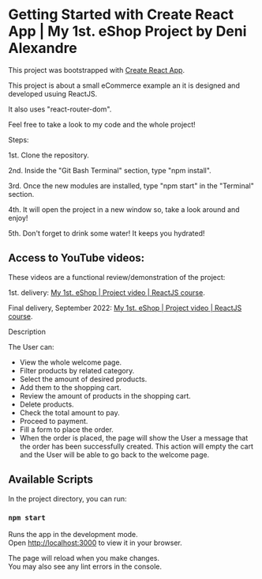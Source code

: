 # Getting Started with Create React App | My 1st. eShop Project by Deni Alexandre

This project was bootstrapped with [Create React App](https://github.com/facebook/create-react-app).

This project is about a small eCommerce example an it is designed and developed usuing ReactJS.

It also uses "react-router-dom".

Feel free to take a look to my code and the whole project!

Steps:

1st. Clone the repository.

2nd. Inside the "Git Bash Terminal" section, type "npm install".

3rd. Once the new modules are installed, type "npm start" in the "Terminal" section.

4th. It will open the project in a new window so, take a look around and enjoy!

5th. Don't forget to drink some water! It keeps you hydrated!


## Access to YouTube videos:

These videos are a functional review/demonstration of the project:

1st. delivery: [My 1st. eShop | Project video | ReactJS course](https://youtu.be/BIC0lHBLbzU).

Final delivery, September 2022: [My 1st. eShop | Project video | ReactJS course](https://youtu.be/BIC0lHBLbzU).

Description

The User can:
- View the whole welcome page.
- Filter products by related category.
- Select the amount of desired products.
- Add them to the shopping cart.
- Review the amount of products in the shopping cart.
- Delete products.
- Check the total amount to pay.
- Proceed to payment.
- Fill a form to place the order.
- When the order is placed, the page will show the User a message that the order has been successfully created. This action will empty the cart and the User will be able to go back to the welcome page.


## Available Scripts

In the project directory, you can run:

### `npm start`

Runs the app in the development mode.\
Open [http://localhost:3000](http://localhost:3000) to view it in your browser.

The page will reload when you make changes.\
You may also see any lint errors in the console.